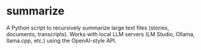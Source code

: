 # summarize
A Python script to recursively summarize large text files (stories, documents, transcripts). Works with local LLM servers (LM Studio, Ollama, llama.cpp, etc.) using the OpenAI-style API.
